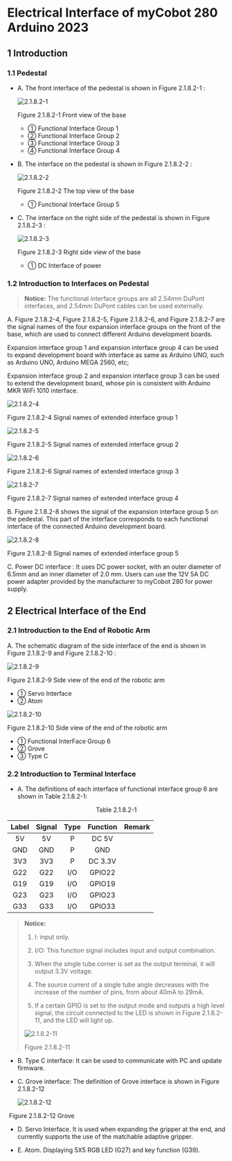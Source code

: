 # Electrical Interface of myCobot 280 Arduino 2023

## 1 Introduction

### 1.1 Pedestal

* A. The front interface of the pedestal is shown in Figure 2.1.8.2-1 :

  ![2.1.8.2-1](../../resourse/2-serialproduct/2.1-280/Arduino/2.1.8.2机械臂电气接口/2.1.8.2-1.png) 
  
  Figure 2.1.8.2-1 Front view of the base
  - ① Functional Interface Group 1  
  - ② Functional Interface Group 2 
  - ③ Functional Interface Group 3 
  - ④ Functional Interface Group 4 

* B. The interface on the pedestal is shown in Figure 2.1.8.2-2 :

  ![2.1.8.2-2](../../resourse/2-serialproduct/2.1-280/Arduino/2.1.8.2机械臂电气接口/2.1.8.2-2.png) 

  Figure 2.1.8.2-2 The top view of the base
  - ① Functional Interface Group 5
​													
* C. The interface on the right side of the pedestal is shown in Figure 2.1.8.2-3 :

  ![2.1.8.2-3](../../resourse/2-serialproduct/2.1-280/Arduino/2.1.8.2机械臂电气接口/2.1.8.2-3.png)

  Figure 2.1.8.2-3 Right side view of the base
  - ① DC Interface of power 

### 1.2 Introduction to Interfaces on Pedestal

> **Notice:** The functional interface groups are all 2.54mm DuPont interfaces, and 2.54mm DuPont cables can be used externally.

A. Figure 2.1.8.2-4, Figure 2.1.8.2-5, Figure 2.1.8.2-6, and Figure 2.1.8.2-7 are the signal names of the four expansion interface groups on the front of the base, which are used to connect different Arduino development boards.

Expansion interface group 1 and expansion interface group 4 can be used to expand development board with interface as same as Arduino UNO, such as Arduino UNO, Arduino MEGA 2560, etc;

Expansion interface group 2 and expansion interface group 3 can be used to extend the development board, whose pin is consistent with Arduino MKR WiFi 1010 interface.

  ![2.1.8.2-4](../../resourse/2-serialproduct/2.1-280/Arduino/2.1.8.2机械臂电气接口/2.1.8.2-4.png) 

  Figure 2.1.8.2-4 Signal names of extended interface group 1

  ![2.1.8.2-5](../../resourse/2-serialproduct/2.1-280/Arduino/2.1.8.2机械臂电气接口/2.1.8.2-5.png) 

  Figure 2.1.8.2-5 Signal names of extended interface group 2

  ![2.1.8.2-6](../../resourse/2-serialproduct/2.1-280/Arduino/2.1.8.2机械臂电气接口/2.1.8.2-6.png) 

  Figure 2.1.8.2-6 Signal names of extended interface group 3

  ![2.1.8.2-7](../../resourse/2-serialproduct/2.1-280/Arduino/2.1.8.2机械臂电气接口/2.1.8.2-7.png) 

  Figure 2.1.8.2-7 Signal names of extended interface group 4

B. Figure 2.1.8.2-8 shows the signal of the expansion interface group 5 on the pedestal. This part of the interface corresponds to each functional interface of the connected Arduino development board.

  ![2.1.8.2-8](../../resourse/2-serialproduct/2.1-280/Arduino/2.1.8.2机械臂电气接口/2.1.8.2-8.png) 

  Figure 2.1.8.2-8 Signal names of extended interface group 5

C. Power DC interface : It uses DC power socket, with an outer diameter of 6.5mm and an inner diameter of 2.0 mm. Users can use the 12V 5A DC power adapter provided by the manufacturer to myCobot 280 for power supply.

## 2 Electrical Interface of the End

### 2.1 Introduction to the End of Robotic Arm

A. The schematic diagram of the side interface of the end is shown in Figure 2.1.8.2-9 and Figure 2.1.8.2-10 :

  ![2.1.8.2-9](../../resourse/2-serialproduct/2.1-280/Arduino/2.1.8.2机械臂电气接口/2.1.8.2-9.png) 

  Figure 2.1.8.2-9 Side view of the end of the robotic arm
  - ① Servo Interface
  - ② Atom

  ![2.1.8.2-10](../../resourse/2-serialproduct/2.1-280/Arduino/2.1.8.2机械臂电气接口/2.1.8.2-10.png)

  Figure 2.1.8.2-10 Side view of the end of the robotic arm
  - ① Functional InterFace Group 6
  - ② Grove 
  - ③ Type C

### 2.2 Introduction to Terminal Interface

* A. The definitions of each interface of functional interface group 6 are shown in Table 2.1.8.2-1:
  
<center>Table 2.1.8.2-1</center>

| Label | Signal | Type | Function | Remark |
| :---: | :----: | :--: | :------: | :----: |
| 5V | 5V | P | DC 5V |  |
| GND | GND | P | GND |  |
| 3V3 | 3V3 | P | DC 3.3V |  |
| G22 | G22 | I/O | GPIO22 |  |
| G19 | G19 | I/O | GPIO19 |  |
| G23 | G23 | I/O | GPIO23 |  |
| G33 | G33 | I/O | GPIO33 |  |

> **Notice:** 
> 1. I: input only.
> 
> 2. I/O: This function signal includes input and output combination.
> 
> 3. When the single tube corner is set as the output terminal, it will output 3.3V voltage.
> 
> 4. The source current of a single tube angle decreases with the increase of the number of pins, from about 40mA to 29mA.
> 
> 5. If a certain GPIO is set to the output mode and outputs a high level signal, the circuit connected to the LED is shown in Figure 2.1.8.2-11, and the LED will light up.
> 
> ![2.1.8.2-11](../../resourse/2-serialproduct/2.1-280/Arduino/2.1.8.2机械臂电气接口/2.1.8.2-11.png)
> 
> Figure 2.1.8.2-11
> 

* B. Type C interface: It can be used to communicate with PC and update firmware.

* C. Grove interface: The definition of Grove interface is shown in Figure 2.1.8.2-12


  ![2.1.8.2-12](../../resourse/2-serialproduct/2.1-280/Arduino/2.1.8.2机械臂电气接口/2.1.8.2-12.png)	

​  Figure 2.1.8.2-12 Grove

* D. Servo Interface. It is used when expanding the gripper at the end, and currently supports the use of the matchable adaptive gripper.


* E. Atom. Displaying 5X5 RGB LED (G27) and key function (G39).

 